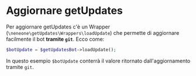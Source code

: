 # Aggiornare getUpdates

Per aggiornare getUpdates c'è un Wrapper (`\neneone\getUpdates\Wrappers\loadUpdate`) che permette di aggiornare facilmente il bot **tramite `git`**. Ecco come:

```php
$botUpdate = $getUpdatesBot->loadUpdate();
```

In questo esempio `$botUpdate` conterrà il valore ritornato dall'aggiornamento tramite `git`.

